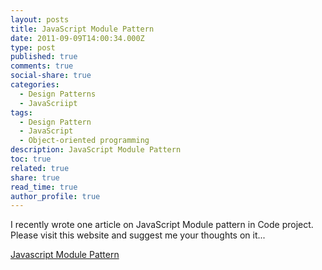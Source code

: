 ```yaml
---
layout: posts
title: JavaScript Module Pattern
date: 2011-09-09T14:00:34.000Z
type: post
published: true
comments: true
social-share: true
categories:
  - Design Patterns
  - JavaScriipt
tags:
  - Design Pattern
  - JavaScript
  - Object-oriented programming
description: JavaScript Module Pattern
toc: true
related: true
share: true
read_time: true
author_profile: true
---
```


<p>I recently wrote one article on JavaScript Module pattern in Code project. Please visit this website and suggest me your thoughts on it...</p>
<p><a title="Module Pattern in Javascript" href="http://www.codeproject.com/KB/scripting/ModulePattern.aspx" target="_blank" rel="noopener noreferrer">Javascript Module Pattern</a></p>
